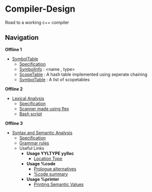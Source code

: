 # Compiler-Design
Road to a working c++ compiler

## Navigation
**Offline 1**
- [SymbolTable](/SymbolTable/)
    - [Specification](/Specifications/Symbol%20Table%20Implementation.pdf)
    - [SymbolInfo](/SymbolTable/SymbolInfo.h) : <name , type>
    - [ScopeTable](/SymbolTable/ScopeTable.h) : A hash table implemented using seperate chaining
    - [SymbolTable](/SymbolTable/SymbolTable.h) : A list of scopetables

**Offline 2**
- [Lexical Analysis](/Lexical%20Analyzer/)
	- [Specification](/Specifications/spec.pdf)
	- [Scanner made using flex](/Lexical%20Analyzer/scanner.l)
	- [Bash script](/Lexical%20Analyzer/command.sh)

**Offline 3**
- [Syntax and Semantic Analysis](/Parser/)
	- [Specification](/Specifications/CSE310_July_2023_YACC_Assignment_Spec.pdf)
	- [Grammar rules](/Specifications/BisonAssignmentGrammar.PDF)
	- Useful Links
		- **Usage YYLTYPE yylloc**
			- [Location Type](https://www.gnu.org/software/bison/manual/html_node/Location-Type.html)
		- **Usage %code**
			- [Prologue alternatives](https://www.gnu.org/software/bison/manual/html_node/Prologue-Alternatives.html)
			- [%code summary](https://www.gnu.org/software/bison/manual/html_node/_0025code-Summary.html)
		- **Usage %printer**
			- [Printing Semantic Values](https://www.gnu.org/software/bison/manual/html_node/Printer-Decl.html#:~:text=The%20%25printer%20directive%20defines%20code,(see%20Freeing%20Discarded%20Symbols).&text=Invoke%20the%20braced%20code%20whenever%20the%20parser%20displays%20one%20of%20the%20symbols%20.)
